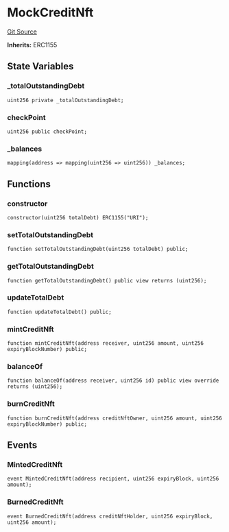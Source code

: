 # MockCreditNft
[Git Source](https://github.com/ubiquity/ubiquity-dollar/blob/2f1735fba83e3ef378f1fe9179c677069814edba/src/dollar/mocks/MockCreditNft.sol)

**Inherits:**
ERC1155


## State Variables
### _totalOutstandingDebt

```solidity
uint256 private _totalOutstandingDebt;
```


### checkPoint

```solidity
uint256 public checkPoint;
```


### _balances

```solidity
mapping(address => mapping(uint256 => uint256)) _balances;
```


## Functions
### constructor


```solidity
constructor(uint256 totalDebt) ERC1155("URI");
```

### setTotalOutstandingDebt


```solidity
function setTotalOutstandingDebt(uint256 totalDebt) public;
```

### getTotalOutstandingDebt


```solidity
function getTotalOutstandingDebt() public view returns (uint256);
```

### updateTotalDebt


```solidity
function updateTotalDebt() public;
```

### mintCreditNft


```solidity
function mintCreditNft(address receiver, uint256 amount, uint256 expiryBlockNumber) public;
```

### balanceOf


```solidity
function balanceOf(address receiver, uint256 id) public view override returns (uint256);
```

### burnCreditNft


```solidity
function burnCreditNft(address creditNftOwner, uint256 amount, uint256 expiryBlockNumber) public;
```

## Events
### MintedCreditNft

```solidity
event MintedCreditNft(address recipient, uint256 expiryBlock, uint256 amount);
```

### BurnedCreditNft

```solidity
event BurnedCreditNft(address creditNftHolder, uint256 expiryBlock, uint256 amount);
```


